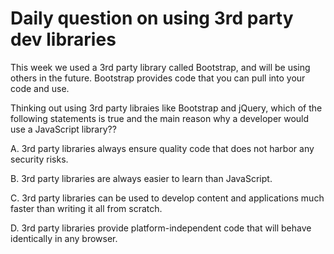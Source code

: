 # Daily question on using 3rd party dev libraries

This week we used a 3rd party library called Bootstrap, and will be using others in the future. Bootstrap provides code that you can pull into your code and use.

Thinking out using 3rd party libraies like Bootstrap and jQuery, which of the following statements is true and the main reason why a developer would use a JavaScript library??

A. 3rd party libraries always ensure quality code that does not harbor any security risks.

B. 3rd party libraries are always easier to learn than JavaScript.

C. 3rd party libraries can be used to develop content and applications much faster than writing it all from scratch.

D. 3rd party libraries provide platform-independent code that will behave identically in any browser.
